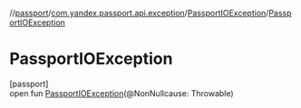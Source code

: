 //[passport](../../../index.md)/[com.yandex.passport.api.exception](../index.md)/[PassportIOException](index.md)/[PassportIOException](-passport-i-o-exception.md)

# PassportIOException

[passport]\
open fun [PassportIOException](-passport-i-o-exception.md)(@NonNullcause: Throwable)
